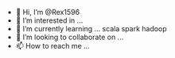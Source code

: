 - 👋 Hi, I’m @Rex1596
- 👀 I’m interested in ...  
- 🌱 I’m currently learning ... scala spark hadoop 
- 💞️ I’m looking to collaborate on ...
- 📫 How to reach me ...

<!---
Rex1596/Rex1596 is a ✨ special ✨ repository because its `README.md` (this file) appears on your GitHub profile.
You can click the Preview link to take a look at your changes.
--->
